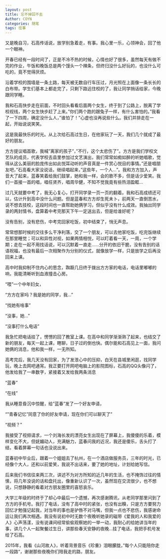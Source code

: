 ```yaml
---
layout: post
title: 忘不掉回不去
Author: COYN
categories: 随笔
tags: 往事
---
```



又是晚自习，石高传话说，放学别急着走，有事。我心里一乐，心领神会，回了他一个眼神。

开春已经有一段时间了，正是不冷不热的时候，心情也好了很多，虽然每天有做不完的作业，午饭和晚饭总是两个馒头一个辣条，但终归没什么好玩的，也没什么可吃的，竟不觉得厌烦。

沿着学校的围墙是一条土路，每天被无数自行车压过，月光照在上面像一条长长的白布带。学生们基本上都走完了，只剩下路远住校的了，我让同学捎话给家，今晚跟同学睡。

我和石高快步走在前面，不时回头看看后面两个女生，终于到了公路上，脱离了学校视线，两个女生快步赶了上来。”你们两个跑的跟兔子一样，有什么害怕的。”我看了一下四周，确定没什么人，”谁怕了！”心虚也没再说些什么。我们并排走在一起，开始说说笑笑。

这是我最快乐的时光。从上次给石高过生日，在他家玩了一天，我们几个就成了最好的朋友。

方方提议唱首歌，我喊”离家的孩子”，”不行，这个太悲伤了”。方方是我们学校文艺队的成员，代表学校去县里参加过文艺演出，我们常常如痴如醉的听她唱歌，觉得从这么美丽的脸庞传出如此悦耳动听的声音真是一件赏心悦目的事情。”还是唱朋友吧，”石高看大家没说话，继续唱起来，”这些年，一个人…”。我和方方加入，声音大了起来，蓝春笑着给我们鼓掌，她和我一样，会的歌不多，但是话少爱笑。我们一首接一首的唱，唱任贤齐，唱周华健，不知不觉我竟有些热泪盈眶…

过几天就要中考了，我无心复心，打开同学录一页一页的翻着。我和石高成绩还可以，估计升到高中没什么问题。但是蓝春和方方却生死未卜，前两天一直倒苦水，说不想去技校，这段时间也一直帮助她俩学习，但似乎没有什么成效。我抽出同学录的两封情书，盘算着中考完那天下午一定送出去，但是给谁好呢？

没有告别，没有悲伤，中考完回家吃饭，初中结束了，悄无声息。

常常想那时候的交往多么干净利落，交了一个朋友，可以去他家吃饭，吃完饭继续在那里睡觉；可以和异性对视，如果两情相悦，可以盯着看一天，一周，一个学期；走在一起不用找话说，可以沉默着一直走……分开的依旧干脆，没有告别的话语祝福，也没有最后一次相聚作为分别的仪式，就像放学一样，只是放学之后再没回来上课。

高中时我抑制不住内心的思念，踟蹰几日终于拨出方方家的电话，电话里嘟嘟的响，我能清晰听到血液撞击心房。

 

“喂”一个中年妇女，

“方方在家吗？我是她的同学，我…”

“找她有啥事”

“没事，她…”

“没事打什么电话”

 

我急忙把电话挂了，愣愣的回了教室上课。在高中和同学渐渐熟了起来，也结交了新的朋友，每天一起上课，瞎聊，日子过的倒也快。偶尔能和石高见上一面，我问她俩的消息，他和我一样，一无所知。

高考完后，我几天没有回家，为了发泄心中的压抑，白天在县城里闲逛，找同学玩，晚上去网吧通宵。我正要打开网吧电脑上的影院图标，石高的QQ头像闪了，他发给我了一串数字，紧接着又发给我两条消息

 

“蓝春”

“在线”

 

我从睡意昏沉中惊醒，给”蓝春”发了一个好友申请，

 

“”青春记忆”同意了你的好友申请，现在你们可以聊天了”

“视频？”
 

我接受了视频请求，一个刘海长发的漂亮女生出现在了屏幕上，我傻傻的乐着，模样变化不大，但妩媚动人，充满魅力，蓝春问我的近况，我还是傻乐，舌头打了结，看着屏幕一句话也没说出来。

蓝春初中毕业后，跟着一个姐姐去了杭州，在一个酒店做服务员，三年的时光，已经像个大人，还和以前爱笑，我说不出话来，要了她的地址，计划给她写信。

后来我们书信往来两三次，讲述不为对方所知的近几年的生活，也不掩饰过往的情愫，将几年没说的话和盘托出，像重新认识了一次，虽然现在交流很少，也不想说，只想静静的看着对方朋友圈里的喜怒哀乐。

大学三年级的时终于了却心中最后一个遗憾，再次感谢腾讯，从老同学那里问到了方方的手机号。我打了电话，没有了高中时的紧张，也没有出糗，只是方方要努力回忆才勉强记起我，对当年的事也是驴唇不对马嘴，但我一点也不悲伤，我感谢命运让我们再次相遇。我没有说初中时无数个夜晚听她录的磁带《爱我的人和我爱的人》心声荡漾，没有说课间经常偷偷观察她的一举一动，我耐心的给她讲当年的事，讲几个人一起聚餐过生日，讲那些春天安静的夜晚…挂了电话，我把手机号发给了石高。

2015年，我看《山河故人》，听着背景音乐《珍重》泪眼朦胧，”每个人只能陪你走一段路“，谢谢那些夜晚你们陪我走的路，朋友。
